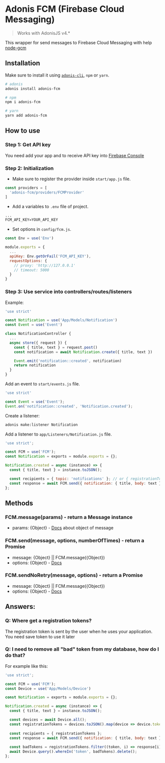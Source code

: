 # Adonis FCM (Firebase Cloud Messaging)

> Works with AdonisJS v4.*

This wrapper for send messages to Firebase Cloud Messaging with help [node-gcm](https://github.com/ToothlessGear/node-gcm)

## Installation

Make sure to install it using [`adonis-cli`](https://github.com/adonisjs/adonis-cli), `npm` or `yarn`.

```bash
# adonis
adonis install adonis-fcm

# npm
npm i adonis-fcm

# yarn
yarn add adonis-fcm
```

## How to use

### Step 1: Get API key
You need add your app and to receive API key into [Firebase Console](https://console.firebase.google.com/)

### Step 2: Initialization
- Make sure to register the provider inside `start/app.js` file.
```js
const providers = [
  'adonis-fcm/providers/FCMProvider'
]
```

- Add a variables to `.env` file of project.
```txt
...
FCM_API_KEY=YOUR_API_KEY
```

- Set options in `config/fcm.js`.
```js
const Env = use('Env')

module.exports = {
  ...
  apiKey: Env.getOrFail('FCM_API_KEY'),
  requestOptions: {
    // proxy: 'http://127.0.0.1'
    // timeout: 5000
  }
}
```

### Step 3: Use service into controllers/routes/listeners
Example:
```js
'use strict'

const Notification = use('App/Models/Notification')
const Event = use('Event')

class NotificationController {
  ...
  async store({ request }) {
    const { title, text } = request.post()
    const notification = await Notification.create({ title, text })

    Event.emit('notification::created', notification)
    return notification
  }
}
```

Add an event to `start/events.js` file.
```js
'use strict'

const Event = use('Event');
Event.on('notification::created', 'Notification.created');
```

Create a listener:

```bash
adonis make:listener Notification
```

Add a listener to `app/Listeners/Notification.js` file.

```js
'use strict';

const FCM = use('FCM');
const Notification = exports = module.exports = {};

Notification.created = async (instance) => {
  const { title, text } = instance.toJSON();

  const recipients = { topic: 'notifications' }; // or { registrationTokens: [...] }
  const response = await FCM.send({ notification: { title, body: text }}, recipients);
};
```

## Methods
### FCM.message(params) - return a Message instance
- params:  {Object} - [Docs](https://firebase.google.com/docs/cloud-messaging/concept-options) about object of message
### FCM.send(message, options, numberOfTimes) - return a Promise
- message: {Object} || FCM.message({Object})
- options: {Object} - [Docs](https://github.com/ToothlessGear/node-gcm#recipients)
### FCM.sendNoRetry(message, options) - return a Promise
- message: {Object} || FCM.message({Object})
- options: {Object} - [Docs](https://github.com/ToothlessGear/node-gcm#recipients)
 
## Answers:
### Q: Where get a registration tokens?
The registration token is sent by the user when he uses your application. You need save token to use it later
### Q: I need to remove all "bad" token from my database, how do I do that? 
For example like this:
```js
'use strict';

const FCM = use('FCM');
const Device = use('App/Models/Device')

const Notification = exports = module.exports = {};

Notification.created = async (instance) => {
  const { title, text } = instance.toJSON();

  const devices = await Device.all();
  const registrationTokens = devices.toJSON().map(device => device.token);
  
  const recipients = { registrationTokens };
  const response = await FCM.send({ notification: { title, body: text }}, recipients);
  
  const badTokens = registrationTokens.filter((token, i) => response[i].error !== null);
  await Device.query().whereIn('token', badTokens).delete();
};
```
